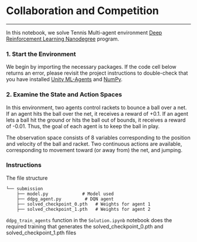 # Collaboration and Competition

---

In this notebook, we solve Tennis Multi-agent environment [Deep Reinforcement Learning Nanodegree](https://www.udacity.com/course/deep-reinforcement-learning-nanodegree--nd893) program.

### 1. Start the Environment

We begin by importing the necessary packages.  If the code cell below returns an error, please revisit the project instructions to double-check that you have installed [Unity ML-Agents](https://github.com/Unity-Technologies/ml-agents/blob/master/docs/Installation.md) and [NumPy](http://www.numpy.org/).

### 2. Examine the State and Action Spaces

In this environment, two agents control rackets to bounce a ball over a net. If an agent hits the ball over the net, it receives a reward of +0.1.  If an agent lets a ball hit the ground or hits the ball out of bounds, it receives a reward of -0.01.  Thus, the goal of each agent is to keep the ball in play.

The observation space consists of 8 variables corresponding to the position and velocity of the ball and racket. Two continuous actions are available, corresponding to movement toward (or away from) the net, and jumping. 

### Instructions

The file structure

```
└── submission
    ├── model.py             # Model used
    ├── ddpg_agent.py         # DQN agent
    ├── solved_checkpoint_0.pth   # Weights for agent 1
    ├── solved_checkpoint_1.pth   # Weights for agent 2
```

`ddpg_train_agents` function in the `Solution.ipynb`  notebook does the required training that generates the solved_checkpoint_0.pth and solved_checkpoint_1.pth files



